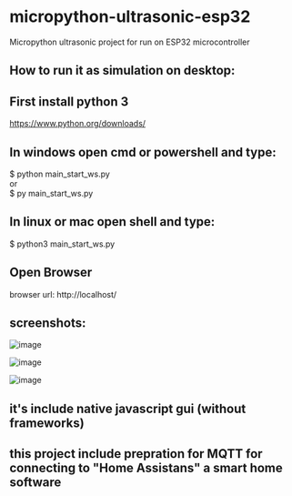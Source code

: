 # micropython-ultrasonic-esp32
Micropython ultrasonic project
for run on ESP32 microcontroller

## How to run it as simulation on desktop:

## First install python 3
https://www.python.org/downloads/

## In windows open cmd or powershell and type:
$ python main_start_ws.py <br />
or <br />
$ py main_start_ws.py <br />

## In linux or mac open shell and type:
$ python3 main_start_ws.py

## Open Browser
browser url:
http://localhost/

## screenshots:
![image](https://user-images.githubusercontent.com/16209258/127449486-26c9f190-ae22-4001-aa82-50c29e3e48cb.png)

![image](https://user-images.githubusercontent.com/16209258/127449967-d7ab80b7-a807-4a97-9895-3a08bdfe4ced.png)

![image](https://user-images.githubusercontent.com/16209258/127449156-d2ad3ea8-c44d-4843-b6bd-ce31ea892378.png)




## it's include native javascript gui (without frameworks)

## this project include prepration for MQTT for connecting to "Home Assistans" a smart home software
